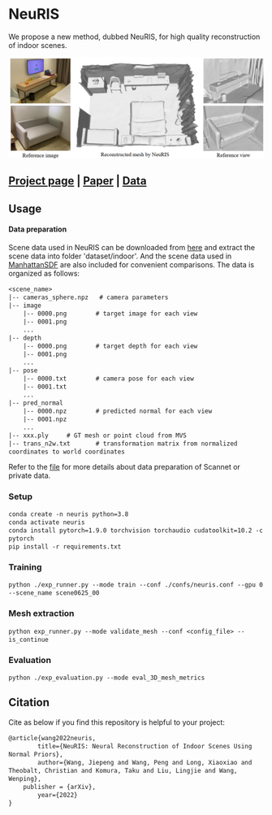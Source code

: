 # NeuRIS
We propose a new method, dubbed NeuRIS, for high quality reconstruction of indoor scenes. 

![](./doc/teaser.png)

## [Project page](https://jiepengwang.github.io/NeuRIS/) |  [Paper](https://arxiv.org/abs/2206.13597) | [Data](https://connecthkuhk-my.sharepoint.com/:f:/g/personal/jiepeng_connect_hku_hk/Er7bpbBAxMBBnZfDvdvrO1kBu2tkTpnMw9XXfeuQzkwOlA?e=Yf0Bbj)


## Usage

#### Data preparation
Scene data used in NeuRIS can be downloaded from [here](https://connecthkuhk-my.sharepoint.com/:f:/g/personal/jiepeng_connect_hku_hk/ElKcK1sus9pLnARZ_e9l-IcBS6cE-6w8xt34bMsvMAiuIQ?e=0z1eka) and extract the scene data into folder 'dataset/indoor'. And the scene data used in [ManhattanSDF](https://github.com/zju3dv/manhattan_sdf) are also included for convenient comparisons.
The data is organized as follows:
```
<scene_name>
|-- cameras_sphere.npz   # camera parameters
|-- image
    |-- 0000.png        # target image for each view
    |-- 0001.png
    ...
|-- depth
    |-- 0000.png        # target depth for each view
    |-- 0001.png
    ...
|-- pose
    |-- 0000.txt        # camera pose for each view
    |-- 0001.txt
    ...
|-- pred_normal
    |-- 0000.npz        # predicted normal for each view
    |-- 0001.npz
    ...
|-- xxx.ply		# GT mesh or point cloud from MVS
|-- trans_n2w.txt       # transformation matrix from normalized coordinates to world coordinates
```

Refer to the [file](https://github.com/jiepengwang/NeuRIS/blob/main/preprocess/README.md) for more details about data preparation of Scannet or private data.


### Setup
```
conda create -n neuris python=3.8
conda activate neuris
conda install pytorch=1.9.0 torchvision torchaudio cudatoolkit=10.2 -c pytorch
pip install -r requirements.txt
```

### Training

```
python ./exp_runner.py --mode train --conf ./confs/neuris.conf --gpu 0 --scene_name scene0625_00
```

### Mesh extraction
```
python exp_runner.py --mode validate_mesh --conf <config_file> --is_continue
```

### Evaluation
```
python ./exp_evaluation.py --mode eval_3D_mesh_metrics
```

## Citation
Cite as below if you find this repository is helpful to your project:

```
@article{wang2022neuris,
      	title={NeuRIS: Neural Reconstruction of Indoor Scenes Using Normal Priors}, 
      	author={Wang, Jiepeng and Wang, Peng and Long, Xiaoxiao and Theobalt, Christian and Komura, Taku and Liu, Lingjie and Wang, Wenping},
	publisher = {arXiv},
      	year={2022}
}
```